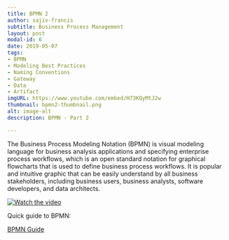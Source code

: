 ```yaml
---
title: BPMN 2
author: sajiv-francis
subtitle: Business Process Management
layout: post
modal-id: 6
date: 2019-05-07
tags:
- BPMN
- Modeling Best Practices
- Naming Conventions
- Gateway
- Data
- Artifact
imgURL: https://www.youtube.com/embed/H73KQyMtJ2w
thumbnail: bpmn2-thumbnail.png
alt: image-alt
description: BPMN - Part 2

---
```

The Business Process Modeling Notation (BPMN) is visual modeling language for business analysis applications and specifying enterprise process workflows, which is an open standard notation for graphical flowcharts that is used to define business process workflows. It is popular and intuitive graphic that can be easily understand by all business stakeholders, including business users, business analysts, software developers, and data architects.

[![Watch the video](https://sajivfrancis.github.io/img/portfolio/bpmn2-thumbnail.png)](https://www.youtube.com/embed/H73KQyMtJ2w)

Quick guide to BPMN:

<a href="https://www.bpmnquickguide.com/" target="_blank">BPMN Guide</a>

